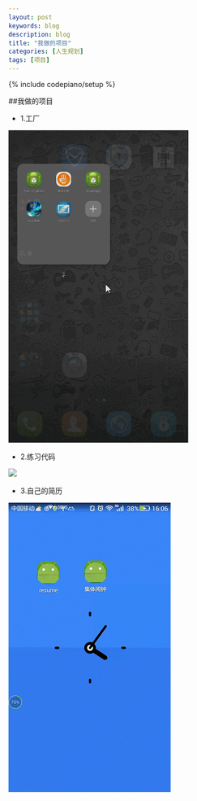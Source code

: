 ```yaml
---
layout: post
keywords: blog
description: blog
title: "我做的项目"
categories: [人生规划]
tags: [项目]
---
```

{% include codepiano/setup %}

##我做的项目

* 1.工厂

<img src="/image/factory.gif" />

* 2.练习代码

<img src="/image/tomhuahua.mp4" />

* 3.自己的简历

<img src="/image/resume.gif" />
